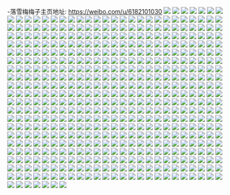 -落雪梅梅子主页地址: https://weibo.com/u/6182101030 
![](https://wx4.sinaimg.cn/mw2000/006KnsSWly1h93cymn08gj30dw0dw0t4.jpg) 
![](https://wx4.sinaimg.cn/mw2000/006KnsSWly1h930yxl686j319w29kx6q.jpg) 
![](https://wx4.sinaimg.cn/mw2000/006KnsSWly1h930z5c9srj31kw2dce83.jpg) 
![](https://wx4.sinaimg.cn/mw2000/006KnsSWly1h930zbkr6mj31kw2dce82.jpg) 
![](https://wx4.sinaimg.cn/mw2000/006KnsSWly1h930zkkhd7j32c0361e82.jpg) 
![](https://wx4.sinaimg.cn/mw2000/006KnsSWly1h930zsb0vuj32c0340npf.jpg) 
![](https://wx4.sinaimg.cn/mw2000/006KnsSWly1h930zxtabwj32c02c0qv5.jpg) 
![](https://wx4.sinaimg.cn/mw2000/006KnsSWly1h93102c21jj31mf1mghdt.jpg) 
![](https://wx4.sinaimg.cn/mw2000/006KnsSWly1h930ypb6waj32ab32ekjp.jpg) 
![](https://wx4.sinaimg.cn/mw2000/006KnsSWly1h93104moflj325u25ux6p.jpg) 
![](https://wx4.sinaimg.cn/mw2000/006KnsSWly1h93106uda9j30vc0vcn4c.jpg) 
![](https://wx4.sinaimg.cn/mw2000/006KnsSWly1h93106dnycj31kw2dchdt.jpg) 
![](https://wx4.sinaimg.cn/mw2000/006KnsSWly1h9310i373gj322o340b2c.jpg) 
![](https://wx4.sinaimg.cn/mw2000/006KnsSWly1h9262k1kerj30u01407dx.jpg) 
![](https://wx4.sinaimg.cn/mw2000/006KnsSWly1h9262kluqwj30u01407ep.jpg) 
![](https://wx4.sinaimg.cn/mw2000/006KnsSWly1h9262jj7jqj30u01imguy.jpg) 
![](https://wx4.sinaimg.cn/mw2000/006KnsSWly1h92638647yj30u01hcwph.jpg) 
![](https://wx4.sinaimg.cn/mw2000/006KnsSWly1h8zaxdlp0uj30u01cgqdd.jpg) 
![](https://wx4.sinaimg.cn/mw2000/006KnsSWly1h8zaxu7yk9j30u01hcgwk.jpg) 
![](https://wx4.sinaimg.cn/mw2000/006KnsSWly1h8ycvjlfxqj3094096gm8.jpg) 
![](https://wx4.sinaimg.cn/mw2000/006KnsSWly1h8vjfhjnwdj31jk223wwf.jpg) 
![](https://wx4.sinaimg.cn/mw2000/006KnsSWly1h8tmdohl86j30ku0kl75u.jpg) 
![](https://wx4.sinaimg.cn/mw2000/006KnsSWly1h8taupzl3xj30kz11an56.jpg) 
![](https://wx4.sinaimg.cn/mw2000/006KnsSWly1h8tauhct2hj30ku0klmyo.jpg) 
![](https://wx4.sinaimg.cn/mw2000/006KnsSWly1h8spwposg4j30lc15i7b1.jpg) 
![](https://wx4.sinaimg.cn/mw2000/006KnsSWly1h8spwq17c8j30wr0vm0vh.jpg) 
![](https://wx4.sinaimg.cn/mw2000/006KnsSWly1h8r8c4a9ikj30u01sxqac.jpg) 
![](https://wx4.sinaimg.cn/mw2000/006KnsSWly1h8nhgsb0l1j30u01fynb2.jpg) 
![](https://wx4.sinaimg.cn/mw2000/006KnsSWly1h8ncri3xl6j30u01hck56.jpg) 
![](https://wx4.sinaimg.cn/mw2000/006KnsSWly1h8ncrlf8c3j32c03404qq.jpg) 
![](https://wx4.sinaimg.cn/mw2000/006KnsSWly1h8nct8pzn3j30u0140k0c.jpg) 
![](https://wx4.sinaimg.cn/mw2000/006KnsSWly1h8mgoz1w4hj30j60f5acf.jpg) 
![](https://wx4.sinaimg.cn/mw2000/006KnsSWly1h8in9n3blpj30u019078r.jpg) 
![](https://wx4.sinaimg.cn/mw2000/006KnsSWly1h8in9nrb9xj30e80jkgmc.jpg) 
![](https://wx4.sinaimg.cn/mw2000/006KnsSWly1h8in9mn1h6j30e80hsabm.jpg) 
![](https://wx4.sinaimg.cn/mw2000/006KnsSWly1h8d85y8f1nj30p71c8ahd.jpg) 
![](https://wx4.sinaimg.cn/mw2000/006KnsSWly1h8czqyvl7fj30wi1yc4qp.jpg) 
![](https://wx4.sinaimg.cn/mw2000/006KnsSWly1h8czr3mg5pj30wi1ycu0x.jpg) 
![](https://wx4.sinaimg.cn/mw2000/006KnsSWly1h8czr6div4j30wi1yc4qp.jpg) 
![](https://wx4.sinaimg.cn/mw2000/006KnsSWly1h8czrapqaej30wi1yc1kx.jpg) 
![](https://wx4.sinaimg.cn/mw2000/006KnsSWly1h8czrddgfxj30wi1ycb29.jpg) 
![](https://wx4.sinaimg.cn/mw2000/006KnsSWly1h8czrevbfij30wi1ycqob.jpg) 
![](https://wx4.sinaimg.cn/mw2000/006KnsSWly1h8czrh4hekj30wi1yc4qp.jpg) 
![](https://wx4.sinaimg.cn/mw2000/006KnsSWly1h8czrja8yej30wi1yc7t1.jpg) 
![](https://wx4.sinaimg.cn/mw2000/006KnsSWly1h8czro3hx4j30wi1ycqv5.jpg) 
![](https://wx4.sinaimg.cn/mw2000/006KnsSWly1h8bkdu2ub8j30u01hcqdu.jpg) 
![](https://wx4.sinaimg.cn/mw2000/006KnsSWly1h8bkduikt5j30u01hcaln.jpg) 
![](https://wx4.sinaimg.cn/mw2000/006KnsSWly1h8bkdv27kej30u01hc4a5.jpg) 
![](https://wx4.sinaimg.cn/mw2000/006KnsSWly1h8bkdz7wvrj30u01syjxb.jpg) 
![](https://wx4.sinaimg.cn/mw2000/006KnsSWly1h8bke3homnj30u01sywka.jpg) 
![](https://wx4.sinaimg.cn/mw2000/006KnsSWly1h8bke41yaij30zx0qtjwr.jpg) 
![](https://wx4.sinaimg.cn/mw2000/006KnsSWly1h8bke4f6p6j31f20u0n6m.jpg) 
![](https://wx4.sinaimg.cn/mw2000/006KnsSWly1h8bke4tzisj30u0190ag9.jpg) 
![](https://wx4.sinaimg.cn/mw2000/006KnsSWly1h895880wjxj30zj1haamy.jpg) 
![](https://wx4.sinaimg.cn/mw2000/006KnsSWly1h89588iqhmj335s23whdt.jpg) 
![](https://wx4.sinaimg.cn/mw2000/006KnsSWly1h89589jvnqj335s2544qq.jpg) 
![](https://wx4.sinaimg.cn/mw2000/006KnsSWly1h8958b71a9j335s23vqv5.jpg) 
![](https://wx4.sinaimg.cn/mw2000/006KnsSWly1h89587nph9j323436cqv6.jpg) 
![](https://wx4.sinaimg.cn/mw2000/006KnsSWly1h8958ae2ztj321y35se82.jpg) 
![](https://wx4.sinaimg.cn/mw2000/006KnsSWly1h864q6hrkbj31682321k5.jpg) 
![](https://wx4.sinaimg.cn/mw2000/006KnsSWly1h864q2p6jaj32c0341hdv.jpg) 
![](https://wx4.sinaimg.cn/mw2000/006KnsSWly1h864q85509j32c0340kjm.jpg) 
![](https://wx4.sinaimg.cn/mw2000/006KnsSWly1h84zgrkk0dj30wi1lrqb3.jpg) 
![](https://wx4.sinaimg.cn/mw2000/006KnsSWly1h84zgrt531j30wi1lmtgj.jpg) 
![](https://wx4.sinaimg.cn/mw2000/006KnsSWly1h84zgrb45oj30e90e9wfv.jpg) 
![](https://wx4.sinaimg.cn/mw2000/006KnsSWly1h84zgs1fsej30wi0witez.jpg) 
![](https://wx4.sinaimg.cn/mw2000/006KnsSWly1h81p5t9hy4j30nn0v2jw8.jpg) 
![](https://wx4.sinaimg.cn/mw2000/006KnsSWly1h81p5tg27sj30ox0uh794.jpg) 
![](https://wx4.sinaimg.cn/mw2000/006KnsSWly1h81p5sx0t5j30j10w4mza.jpg) 
![](https://wx4.sinaimg.cn/mw2000/006KnsSWly1h7v9oj882zj323v35sx6p.jpg) 
![](https://wx4.sinaimg.cn/mw2000/006KnsSWly1h7v9oob9exj323535s4qq.jpg) 
![](https://wx4.sinaimg.cn/mw2000/006KnsSWly1h7v9osncxzj323935se81.jpg) 
![](https://wx4.sinaimg.cn/mw2000/006KnsSWly1h7v9oxfyquj335s23vu0x.jpg) 
![](https://wx4.sinaimg.cn/mw2000/006KnsSWly1h7v9p07m1nj336c249b29.jpg) 
![](https://wx4.sinaimg.cn/mw2000/006KnsSWly1h7v9p5qpo2j335s23vkjl.jpg) 
![](https://wx4.sinaimg.cn/mw2000/006KnsSWly1h7wzrgwx5sj30zk0zkwnn.jpg) 
![](https://wx4.sinaimg.cn/mw2000/006KnsSWly1h7wzrh2r6sj30vc0vcdn6.jpg) 
![](https://wx4.sinaimg.cn/mw2000/006KnsSWly1h7wzrgog7yj30uz13kajg.jpg) 
![](https://wx4.sinaimg.cn/mw2000/006KnsSWly1h7r064udpzj30qa12sjyd.jpg) 
![](https://wx4.sinaimg.cn/mw2000/006KnsSWly1h7r065l93ej32hq1nuhdt.jpg) 
![](https://wx4.sinaimg.cn/mw2000/006KnsSWly1h7r066b1xkj323v35skjm.jpg) 
![](https://wx4.sinaimg.cn/mw2000/006KnsSWly1h7r0679egyj335s23vu0y.jpg) 
![](https://wx4.sinaimg.cn/mw2000/006KnsSWly1h7r0682ae4j335s23vhdu.jpg) 
![](https://wx4.sinaimg.cn/mw2000/006KnsSWly1h7r068e6sjj30z31byncp.jpg) 
![](https://wx4.sinaimg.cn/mw2000/006KnsSWly1h7r068uiw0j30k00zk7cy.jpg) 
![](https://wx4.sinaimg.cn/mw2000/006KnsSWly1h7r064n8s5j30k00zkjyu.jpg) 
![](https://wx4.sinaimg.cn/mw2000/006KnsSWly1h7jxvav2t5j30k00zktf4.jpg) 
![](https://wx4.sinaimg.cn/mw2000/006KnsSWly1h7jxvc3mq1j30wi1lm4bl.jpg) 
![](https://wx4.sinaimg.cn/mw2000/006KnsSWly1h7fra7zd96j30u01syjzl.jpg) 
![](https://wx4.sinaimg.cn/mw2000/006KnsSWly1h7e1ym15jbj30u01hcabs.jpg) 
![](https://wx4.sinaimg.cn/mw2000/006KnsSWly1h7e1yoxob6j32c03407f8.jpg) 
![](https://wx4.sinaimg.cn/mw2000/006KnsSWly1h7e1ypcc51j30wi1ycjx7.jpg) 
![](https://wx4.sinaimg.cn/mw2000/006KnsSWly1h7e1yplvlsj30re115mxx.jpg) 
![](https://wx4.sinaimg.cn/mw2000/006KnsSWly1h7e1ypt2sfj30rj117419.jpg) 
![](https://wx4.sinaimg.cn/mw2000/006KnsSWly1h7e1ypzm6kj30mf1bswf6.jpg) 
![](https://wx4.sinaimg.cn/mw2000/006KnsSWly1h7e1ylprhkj30md1hl79a.jpg) 
![](https://wx4.sinaimg.cn/mw2000/006KnsSWly1h7e214poudj30wi1ycb29.jpg) 
![](https://wx4.sinaimg.cn/mw2000/006KnsSWly1h7cxubsrzzj30u01syafy.jpg) 
![](https://wx4.sinaimg.cn/mw2000/006KnsSWly1h7axwtgtpbj31sc2dshdt.jpg) 
![](https://wx4.sinaimg.cn/mw2000/006KnsSWly1h7axwq4dndj31sc2ds4qq.jpg) 
![](https://wx4.sinaimg.cn/mw2000/006KnsSWly1h7axwrgr4hj325j2vdnpd.jpg) 
![](https://wx4.sinaimg.cn/mw2000/006KnsSWly1h7axwuc5zvj31sc2dsdiy.jpg) 
![](https://wx4.sinaimg.cn/mw2000/006KnsSWly1h7axwov8xvj31sc2dsb2a.jpg) 
![](https://wx4.sinaimg.cn/mw2000/006KnsSWly1h774kdbopej30zk0qodj2.jpg) 
![](https://wx4.sinaimg.cn/mw2000/006KnsSWly1h774ke253oj32c03407wi.jpg) 
![](https://wx4.sinaimg.cn/mw2000/006KnsSWly1h774keeov7j30lq0lpacb.jpg) 
![](https://wx4.sinaimg.cn/mw2000/006KnsSWly1h774kep51oj30z30z23zy.jpg) 
![](https://wx4.sinaimg.cn/mw2000/006KnsSWly1h774kf2rhvj30qo0hs756.jpg) 
![](https://wx4.sinaimg.cn/mw2000/006KnsSWly1h774kf7axfj30qo0hsdn7.jpg) 
![](https://wx4.sinaimg.cn/mw2000/006KnsSWly1h774kg9bsmj32c0340hdv.jpg) 
![](https://wx4.sinaimg.cn/mw2000/006KnsSWly1h774kkt5f5j30qo0zkmxw.jpg) 
![](https://wx4.sinaimg.cn/mw2000/006KnsSWly1h774kkzb04j30hs0hsgnd.jpg) 
![](https://wx4.sinaimg.cn/mw2000/006KnsSWly1h774kh8k84j32c0340dor.jpg) 
![](https://wx4.sinaimg.cn/mw2000/006KnsSWly1h774kl6wx6j30m80ght8w.jpg) 
![](https://wx4.sinaimg.cn/mw2000/006KnsSWly1h774klgs6cj30hs0hsgls.jpg) 
![](https://wx4.sinaimg.cn/mw2000/006KnsSWly1h774ki2mzrj33402c0u0x.jpg) 
![](https://wx4.sinaimg.cn/mw2000/006KnsSWly1h774kiuqk1j33402c0453.jpg) 
![](https://wx4.sinaimg.cn/mw2000/006KnsSWly1h774kjivwij32c03407wi.jpg) 
![](https://wx4.sinaimg.cn/mw2000/006KnsSWly1h774kkhrynj32c0340b2a.jpg) 
![](https://wx4.sinaimg.cn/mw2000/006KnsSWly1h774km78bdj32c0340npd.jpg) 
![](https://wx4.sinaimg.cn/mw2000/006KnsSWly1h774kmw6gsj32c0340qv5.jpg) 
![](https://wx4.sinaimg.cn/mw2000/006KnsSWly1h6td13dg8lj30vn1bgjsu.jpg) 
![](https://wx4.sinaimg.cn/mw2000/006KnsSWly1h6r3rd6kmbj30u0140t90.jpg) 
![](https://wx4.sinaimg.cn/mw2000/006KnsSWly1h6r3re2ri4j30u01400t2.jpg) 
![](https://wx4.sinaimg.cn/mw2000/006KnsSWly1h6r3reqttyj30u01400z4.jpg) 
![](https://wx4.sinaimg.cn/mw2000/006KnsSWly1h6jefdsmr0j30u014074h.jpg) 
![](https://wx4.sinaimg.cn/mw2000/006KnsSWly1h6jef6kidgj30u0138tan.jpg) 
![](https://wx4.sinaimg.cn/mw2000/006KnsSWly1h6jefcydxmj30u0140jzm.jpg) 
![](https://wx4.sinaimg.cn/mw2000/006KnsSWly1h6jef7dq20j30u0140aic.jpg) 
![](https://wx4.sinaimg.cn/mw2000/006KnsSWly1h6jef7s8jfj30u015xgqe.jpg) 
![](https://wx4.sinaimg.cn/mw2000/006KnsSWly1h6jef5kpngj30u016uq5i.jpg) 
![](https://wx4.sinaimg.cn/mw2000/006KnsSWly1h62v536yh6j30ku0jhjsx.jpg) 
![](https://wx4.sinaimg.cn/mw2000/006KnsSWly1h5q4tg08vcj30h10ua786.jpg) 
![](https://wx4.sinaimg.cn/mw2000/006KnsSWly1h5mzcu1tq3j30wi1ycqv5.jpg) 
![](https://wx4.sinaimg.cn/mw2000/006KnsSWly1h5mrhi37zyj30u019078r.jpg) 
![](https://wx4.sinaimg.cn/mw2000/006KnsSWly1h5mrhkmxv4j31900u012u.jpg) 
![](https://wx4.sinaimg.cn/mw2000/006KnsSWly1h5mrhlp3e5j30u013zafm.jpg) 
![](https://wx4.sinaimg.cn/mw2000/006KnsSWly1h5mrhnqum5j31hc0u0qjv.jpg) 
![](https://wx4.sinaimg.cn/mw2000/006KnsSWly1h5mrhoq5azj30u019045f.jpg) 
![](https://wx4.sinaimg.cn/mw2000/006KnsSWly1h5mrhh0gkhj30rk15cq9w.jpg) 
![](https://wx4.sinaimg.cn/mw2000/006KnsSWly1h5mrhpua31j318z0u0afp.jpg) 
![](https://wx4.sinaimg.cn/mw2000/006KnsSWly1h5mrhqla04j30u00u0tcv.jpg) 
![](https://wx4.sinaimg.cn/mw2000/006KnsSWly1h5mrhsbw2yj30sc16itdu.jpg) 
![](https://wx4.sinaimg.cn/mw2000/006KnsSWly1h5lnob3rk7j31400u04bn.jpg) 
![](https://wx4.sinaimg.cn/mw2000/006KnsSWly1h5lnoagl6kj31400u0dne.jpg) 
![](https://wx4.sinaimg.cn/mw2000/006KnsSWly1h5fzco2nf6j30dw0dwq36.jpg) 
![](https://wx4.sinaimg.cn/mw2000/006KnsSWly1h5fer8td3kj33402c07wi.jpg) 
![](https://wx4.sinaimg.cn/mw2000/006KnsSWly1h5ferp3urbj31sc2dsnpe.jpg) 
![](https://wx4.sinaimg.cn/mw2000/006KnsSWly1h5ferty8yfj31sc1sc7wh.jpg) 
![](https://wx4.sinaimg.cn/mw2000/006KnsSWly1h5feruztzmj31o0280x6p.jpg) 
![](https://wx4.sinaimg.cn/mw2000/006KnsSWly1h5fervyucyj31o0280hdt.jpg) 
![](https://wx4.sinaimg.cn/mw2000/006KnsSWly1h5fes26zplj30wi1ychdt.jpg) 
![](https://wx4.sinaimg.cn/mw2000/006KnsSWly1h5cgn70w2vj30u0140afa.jpg) 
![](https://wx4.sinaimg.cn/mw2000/006KnsSWly1h5cgn8v7dvj30u01hcaks.jpg) 
![](https://wx4.sinaimg.cn/mw2000/006KnsSWly1h5ay7atx5mj30u0140woh.jpg) 
![](https://wx4.sinaimg.cn/mw2000/006KnsSWly1h5ay7dgpy1j30u0140dl1.jpg) 
![](https://wx4.sinaimg.cn/mw2000/006KnsSWly1h5ay7baqzaj314c0lnjxh.jpg) 
![](https://wx4.sinaimg.cn/mw2000/006KnsSWly1h5ay84oonoj316y0u0wio.jpg) 
![](https://wx4.sinaimg.cn/mw2000/006KnsSWly1h5ay85z310j316y0u0tcv.jpg) 
![](https://wx4.sinaimg.cn/mw2000/006KnsSWly1h5ay8268r2j316y0u0ae4.jpg) 
![](https://wx4.sinaimg.cn/mw2000/006KnsSWly1h5ay86psfhj30u036h7jy.jpg) 
![](https://wx4.sinaimg.cn/mw2000/006KnsSWly1h5ay878dmkj30u01h9gul.jpg) 
![](https://wx4.sinaimg.cn/mw2000/006KnsSWly1h4zbpbcv3gj31400u0482.jpg) 
![](https://wx4.sinaimg.cn/mw2000/006KnsSWly1h4zbpbs8toj30u0140dla.jpg) 
![](https://wx4.sinaimg.cn/mw2000/006KnsSWly1h4zbpc5n8ij30u0147n3q.jpg) 
![](https://wx4.sinaimg.cn/mw2000/006KnsSWly1h4sdebrxjij305k04eglf.jpg) 
![](https://wx4.sinaimg.cn/mw2000/006KnsSWly1h4r4iv5b4rj31yc0wib29.jpg) 
![](https://wx4.sinaimg.cn/mw2000/006KnsSWly1h4r4jc3lhbj31yc0wib29.jpg) 
![](https://wx4.sinaimg.cn/mw2000/006KnsSWly1h4r4joe4j2j31yc0wib29.jpg) 
![](https://wx4.sinaimg.cn/mw2000/006KnsSWly1h4r4idaqssj31yc0wib29.jpg) 
![](https://wx4.sinaimg.cn/mw2000/006KnsSWly1h4qkklpslxj31uc1acnpd.jpg) 
![](https://wx4.sinaimg.cn/mw2000/006KnsSWly1h4qkko1cy9j31uc1acqv5.jpg) 
![](https://wx4.sinaimg.cn/mw2000/006KnsSWly1h4n5yozta7j30u01hck09.jpg) 
![](https://wx4.sinaimg.cn/mw2000/006KnsSWly1h4i4m3306ej30u00tlmz6.jpg) 
![](https://wx4.sinaimg.cn/mw2000/006KnsSWly1h4i4m3d5yoj308c08adfy.jpg) 
![](https://wx4.sinaimg.cn/mw2000/006KnsSWly1h4cqxyo666j30u01sytfw.jpg) 
![](https://wx4.sinaimg.cn/mw2000/006KnsSWly1h4ayjjl8l1j31ut28be0t.jpg) 
![](https://wx4.sinaimg.cn/mw2000/006KnsSWly1h4ayjkpju8j30wj1lowp9.jpg) 
![](https://wx4.sinaimg.cn/mw2000/006KnsSWly1h4ayjijzhpj32by3407wi.jpg) 
![](https://wx4.sinaimg.cn/mw2000/006KnsSWly1h45rsqmuomj31uc1acnpd.jpg) 
![](https://wx4.sinaimg.cn/mw2000/006KnsSWly1h3zrzd5h3nj30u01sydm1.jpg) 
![](https://wx4.sinaimg.cn/mw2000/006KnsSWly1h3oao4riszj30rt0r40vl.jpg) 
![](https://wx4.sinaimg.cn/mw2000/006KnsSWly1h3ntmwhasmj33402c0b29.jpg) 
![](https://wx4.sinaimg.cn/mw2000/006KnsSWly1h3ntmx0wtoj33402c07wh.jpg) 
![](https://wx4.sinaimg.cn/mw2000/006KnsSWly1h3ntmxm6egj33402c0e81.jpg) 
![](https://wx4.sinaimg.cn/mw2000/006KnsSWly1h3ntmzclu1j32c0341hdw.jpg) 
![](https://wx4.sinaimg.cn/mw2000/006KnsSWly1h3ntn1klphj32c0340npf.jpg) 
![](https://wx4.sinaimg.cn/mw2000/006KnsSWly1h3ntn31grbj32c02nc4qq.jpg) 
![](https://wx4.sinaimg.cn/mw2000/006KnsSWly1h3ntn3qgqaj32c0341b29.jpg) 
![](https://wx4.sinaimg.cn/mw2000/006KnsSWly1h3ntmvur1lj32c02j14qp.jpg) 
![](https://wx4.sinaimg.cn/mw2000/006KnsSWly1h3ntn4990zj32c03404qp.jpg) 
![](https://wx4.sinaimg.cn/mw2000/006KnsSWly1h3bndlfc71j30u0140dnp.jpg) 
![](https://wx4.sinaimg.cn/mw2000/006KnsSWly1h3b437zyf2j32c0340hdt.jpg) 
![](https://wx4.sinaimg.cn/mw2000/006KnsSWly1h3b436nlvrj31sc2dsu0x.jpg) 
![](https://wx4.sinaimg.cn/mw2000/006KnsSWly1h3b435pbpsj32by33z4qp.jpg) 
![](https://wx4.sinaimg.cn/mw2000/006KnsSWly1h3b43be1j4j32c03401ky.jpg) 
![](https://wx4.sinaimg.cn/mw2000/006KnsSWly1h3b438sbshj31sc2ds1kx.jpg) 
![](https://wx4.sinaimg.cn/mw2000/006KnsSWly1h3b43cf3p1j32c03401ky.jpg) 
![](https://wx4.sinaimg.cn/mw2000/006KnsSWly1h3b43dmxczj32c0340hdt.jpg) 
![](https://wx4.sinaimg.cn/mw2000/006KnsSWly1h3b43a12c9j31sc2dskjm.jpg) 
![](https://wx4.sinaimg.cn/mw2000/006KnsSWly1h3b43easjfj32c0340b29.jpg) 
![](https://wx4.sinaimg.cn/mw2000/006KnsSWly1h3a31txegqj30u0140qaf.jpg) 
![](https://wx4.sinaimg.cn/mw2000/006KnsSWly1h35yb8c96gj30wi1ycu0x.jpg) 
![](https://wx4.sinaimg.cn/mw2000/006KnsSWly1h32038duidj30u01hcqgj.jpg) 
![](https://wx4.sinaimg.cn/mw2000/006KnsSWly1h32038sp63j30u01hc4ed.jpg) 
![](https://wx4.sinaimg.cn/mw2000/006KnsSWly1h319yadge2j30dw0dwdgo.jpg) 
![](https://wx4.sinaimg.cn/mw2000/006KnsSWly1h2ynh6naq3j30u010kn2c.jpg) 
![](https://wx4.sinaimg.cn/mw2000/006KnsSWly1h2u1ynniouj333q2b9b2a.jpg) 
![](https://wx4.sinaimg.cn/mw2000/006KnsSWly1h2u1yop7s5j33402c0kjn.jpg) 
![](https://wx4.sinaimg.cn/mw2000/006KnsSWly1h2u1ypncwhj333y2b9e82.jpg) 
![](https://wx4.sinaimg.cn/mw2000/006KnsSWly1h2u1yqnmswj33402c0e82.jpg) 
![](https://wx4.sinaimg.cn/mw2000/006KnsSWly1h2u1yr5s3lj30u01hcwqx.jpg) 
![](https://wx4.sinaimg.cn/mw2000/006KnsSWly1h2u1ymc41rj30u01hcqe7.jpg) 
![](https://wx4.sinaimg.cn/mw2000/006KnsSWly1h2qxacli27j30u0140thm.jpg) 
![](https://wx4.sinaimg.cn/mw2000/006KnsSWly1h2qxad11r3j30u014079i.jpg) 
![](https://wx4.sinaimg.cn/mw2000/006KnsSWly1h2qxadii1hj30u0140jv5.jpg) 
![](https://wx4.sinaimg.cn/mw2000/006KnsSWly1h2qxae3nevj30ty13y10g.jpg) 
![](https://wx4.sinaimg.cn/mw2000/006KnsSWly1h2krl3aijkj32c0340e81.jpg) 
![](https://wx4.sinaimg.cn/mw2000/006KnsSWly1h2krl3tbldj30ma0lumys.jpg) 
![](https://wx4.sinaimg.cn/mw2000/006KnsSWly1h2i3qpmuw4j31jg2wt1kx.jpg) 
![](https://wx4.sinaimg.cn/mw2000/006KnsSWly1h2i3r38sa7j32c031w4qp.jpg) 
![](https://wx4.sinaimg.cn/mw2000/006KnsSWly1h2hns7hf2xj32c03404qp.jpg) 
![](https://wx4.sinaimg.cn/mw2000/006KnsSWly1h2hns65nxwj32c0340e81.jpg) 
![](https://wx4.sinaimg.cn/mw2000/006KnsSWly1h2frr0lbn3j30dw0dwab5.jpg) 
![](https://wx4.sinaimg.cn/mw2000/006KnsSWly1h2dx4g2vs9j30wi1ycb29.jpg) 
![](https://wx4.sinaimg.cn/mw2000/006KnsSWly1h2apmz2b4lj30u01hcaqn.jpg) 
![](https://wx4.sinaimg.cn/mw2000/006KnsSWly1h2apmyjejpj309p09p0sw.jpg) 
![](https://wx4.sinaimg.cn/mw2000/006KnsSWly1h2478whzl9j30wt17n7a0.jpg) 
![](https://wx4.sinaimg.cn/mw2000/006KnsSWly1h24844tqtrj32ak340u0e.jpg) 
![](https://wx4.sinaimg.cn/mw2000/006KnsSWly1h24845emwcj31tz2gkqm4.jpg) 
![](https://wx4.sinaimg.cn/mw2000/006KnsSWly1h2480gps6kj316y0u0mzl.jpg) 
![](https://wx4.sinaimg.cn/mw2000/006KnsSWly1h213tgbu8aj30dw0dw0tb.jpg) 
![](https://wx4.sinaimg.cn/mw2000/006KnsSWly1h20aa970gwj32c0340e81.jpg) 
![](https://wx4.sinaimg.cn/mw2000/006KnsSWly1h20aaa2039j31720z74dx.jpg) 
![](https://wx4.sinaimg.cn/mw2000/006KnsSWly1h20aa26ydfj32c0340e81.jpg) 
![](https://wx4.sinaimg.cn/mw2000/006KnsSWly1h20aa3fcwwj32c03417wh.jpg) 
![](https://wx4.sinaimg.cn/mw2000/006KnsSWly1h1z6b4jpkuj30ne0net9v.jpg) 
![](https://wx4.sinaimg.cn/mw2000/006KnsSWly1h1qx51v4w0j32c0324x6p.jpg) 
![](https://wx4.sinaimg.cn/mw2000/006KnsSWly1h1qx534rx5j31rx2c44qp.jpg) 
![](https://wx4.sinaimg.cn/mw2000/006KnsSWly1h1qx54grwoj33402c0kjl.jpg) 
![](https://wx4.sinaimg.cn/mw2000/006KnsSWly1h19hauw71gj30wi1jyqft.jpg) 
![](https://wx4.sinaimg.cn/mw2000/006KnsSWly1h19hat8b3kj30ux1boant.jpg) 
![](https://wx4.sinaimg.cn/mw2000/006KnsSWly1h166aep1hnj31sc2dse82.jpg) 
![](https://wx4.sinaimg.cn/mw2000/006KnsSWly1h166ahy6z3j31sc2ds4qq.jpg) 
![](https://wx4.sinaimg.cn/mw2000/006KnsSWly1h166b4576fj310i1cotov.jpg) 
![](https://wx4.sinaimg.cn/mw2000/006KnsSWly1h155hgllppj30dw0dwq39.jpg) 
![](https://wx4.sinaimg.cn/mw2000/006KnsSWly1h0vz8ham66j31p72mg4jb.jpg) 
![](https://wx4.sinaimg.cn/mw2000/006KnsSWly1h0vz85z9xcj32c0327npe.jpg) 
![](https://wx4.sinaimg.cn/mw2000/006KnsSWly1h0j5fppfvqj30dw0dwt9m.jpg) 
![](https://wx4.sinaimg.cn/mw2000/006KnsSWly1gyxajnq8haj32a1320x6r.jpg) 
![](https://wx4.sinaimg.cn/mw2000/006KnsSWly1gyxajsw45mj32be340b2c.jpg) 
![](https://wx4.sinaimg.cn/mw2000/006KnsSWly1gyxajvrpa0j32c032su0z.jpg) 
![](https://wx4.sinaimg.cn/mw2000/006KnsSWly1gxkhqzv00tj30u01hc7el.jpg) 
![](https://wx4.sinaimg.cn/mw2000/006KnsSWly1gxkhr1zrpqj30u01hc119.jpg) 
![](https://wx4.sinaimg.cn/mw2000/006KnsSWly1gxkhr3k5tlj30u01hc12v.jpg) 
![](https://wx4.sinaimg.cn/mw2000/006KnsSWly1gxkhr4yd9ej30u01hcwnq.jpg) 
![](https://wx4.sinaimg.cn/mw2000/006KnsSWly1gxbcsrjsakj30u0140q9s.jpg) 
![](https://wx4.sinaimg.cn/mw2000/006KnsSWly1gxbcss8k7tj30u0140jyd.jpg) 
![](https://wx4.sinaimg.cn/mw2000/006KnsSWly1gxbcsspiw9j30u0140jyb.jpg) 
![](https://wx4.sinaimg.cn/mw2000/006KnsSWly1gx906ldzuhj32c032cnpd.jpg) 
![](https://wx4.sinaimg.cn/mw2000/006KnsSWly1gx906ireerj32c03291ky.jpg) 
![](https://wx4.sinaimg.cn/mw2000/006KnsSWly1gx906mh5ryj31hq1h2ngn.jpg) 
![](https://wx4.sinaimg.cn/mw2000/006KnsSWly1gx906ondjvj30v911913n.jpg) 
![](https://wx4.sinaimg.cn/mw2000/006KnsSWly1gx6fniuf7fj30u0140qa7.jpg) 
![](https://wx4.sinaimg.cn/mw2000/006KnsSWly1gx6fni5bc2j30u0140wlq.jpg) 
![](https://wx4.sinaimg.cn/mw2000/006KnsSWly1gx6fnmsc7mj30u0140gt4.jpg) 
![](https://wx4.sinaimg.cn/mw2000/006KnsSWly1gx43a1np9dj31910u0n57.jpg) 
![](https://wx4.sinaimg.cn/mw2000/006KnsSWly1gx42oq354ij31900u0dkd.jpg) 
![](https://wx4.sinaimg.cn/mw2000/006KnsSWly1gx438s0fcgj31900u0wmu.jpg) 
![](https://wx4.sinaimg.cn/mw2000/006KnsSWly1gx43bycavjj31400u0thz.jpg) 
![](https://wx4.sinaimg.cn/mw2000/006KnsSWly1gx42op1kmvj30u0140afg.jpg) 
![](https://wx4.sinaimg.cn/mw2000/006KnsSWly1gx42olaburj30u0140jw1.jpg) 
![](https://wx4.sinaimg.cn/mw2000/006KnsSWly1gx42omu6dgj31400u0jyy.jpg) 
![](https://wx4.sinaimg.cn/mw2000/006KnsSWly1gx42om8xskj30u012ygrm.jpg) 
![](https://wx4.sinaimg.cn/mw2000/006KnsSWly1gx42qr969lj30u016747y.jpg) 
![](https://wx4.sinaimg.cn/mw2000/006KnsSWly1gx1m44vl3rj32c0340x6p.jpg) 
![](https://wx4.sinaimg.cn/mw2000/006KnsSWly1gx1m46kwwjj32c0340x6p.jpg) 
![](https://wx4.sinaimg.cn/mw2000/006KnsSWly1gx1m490p7kj32c0340x6p.jpg) 
![](https://wx4.sinaimg.cn/mw2000/006KnsSWly1gx1m43bf9uj30en0of41v.jpg) 
![](https://wx4.sinaimg.cn/mw2000/006KnsSWly1gx1m4bs2gqj30u01hc4c0.jpg) 
![](https://wx4.sinaimg.cn/mw2000/006KnsSWly1gx1m4bd76nj31o01o04qp.jpg) 
![](https://wx4.sinaimg.cn/mw2000/006KnsSWly1gwubkza5pjj30u00u0wft.jpg) 
![](https://wx4.sinaimg.cn/mw2000/006KnsSWly1gwszzyyjrej30u00yr7ba.jpg) 
![](https://wx4.sinaimg.cn/mw2000/006KnsSWly1gwq53jyewjj31uc1ac7wh.jpg) 
![](https://wx4.sinaimg.cn/mw2000/006KnsSWly1gwo0jynsnvj30wi0i80w6.jpg) 
![](https://wx4.sinaimg.cn/mw2000/006KnsSWly1gwo0jyzwqbj30wi0if421.jpg) 
![](https://wx4.sinaimg.cn/mw2000/006KnsSWly1gwo0jzpr68j32xh1m97wh.jpg) 
![](https://wx4.sinaimg.cn/mw2000/006KnsSWly1gwo0k195bcj30kw2bi4ip.jpg) 
![](https://wx4.sinaimg.cn/mw2000/006KnsSWly1gwo0k35268j32c0340b29.jpg) 
![](https://wx4.sinaimg.cn/mw2000/006KnsSWly1gwo0k43395j32c0340e81.jpg) 
![](https://wx4.sinaimg.cn/mw2000/006KnsSWly1gwo0k6myluj32c0340b2b.jpg) 
![](https://wx4.sinaimg.cn/mw2000/006KnsSWly1gwo0k8jiyaj32c0340u0y.jpg) 
![](https://wx4.sinaimg.cn/mw2000/006KnsSWly1gwo0kyh9o2j30c30g3gmz.jpg) 
![](https://wx4.sinaimg.cn/mw2000/006KnsSWly1gwmv50l382j30u00wmae2.jpg) 
![](https://wx4.sinaimg.cn/mw2000/006KnsSWly1gwmv51t9cdj30u00vi781.jpg) 
![](https://wx4.sinaimg.cn/mw2000/006KnsSWly1gwmv52kuowj30u00ul0w9.jpg) 
![](https://wx4.sinaimg.cn/mw2000/006KnsSWly1gwkpwr9prfj30u01syth0.jpg) 
![](https://wx4.sinaimg.cn/mw2000/006KnsSWly1gwkpvgnx7hj30u01sydmf.jpg) 
![](https://wx4.sinaimg.cn/mw2000/006KnsSWly1gwkpyb3ep2j30u01sy105.jpg) 
![](https://wx4.sinaimg.cn/mw2000/006KnsSWly1gwib7kri1xj30u0140k0d.jpg) 
![](https://wx4.sinaimg.cn/mw2000/006KnsSWly1gwib7j3bp8j30u0140wm0.jpg) 
![](https://wx4.sinaimg.cn/mw2000/006KnsSWly1gwib7lxfaej30u0140jx0.jpg) 
![](https://wx4.sinaimg.cn/mw2000/006KnsSWly1gwib7n6eajj30u0140tf2.jpg) 
![](https://wx4.sinaimg.cn/mw2000/006KnsSWly1gw6ikc7gtvj32c0340u10.jpg) 
![](https://wx4.sinaimg.cn/mw2000/006KnsSWly1gw145axr79j30u00y1k4b.jpg) 
![](https://wx4.sinaimg.cn/mw2000/006KnsSWly1gw145iu2cmj30ty12dami.jpg) 
![](https://wx4.sinaimg.cn/mw2000/006KnsSWly1gw144u1e5wj32c031lnpe.jpg) 
![](https://wx4.sinaimg.cn/mw2000/006KnsSWly1gw144xc3o2j32c032fx6q.jpg) 
![](https://wx4.sinaimg.cn/mw2000/006KnsSWly1gw144ze628j32c0340npe.jpg) 
![](https://wx4.sinaimg.cn/mw2000/006KnsSWly1gw144o6uqkj30u01hck0a.jpg) 
![](https://wx4.sinaimg.cn/mw2000/006KnsSWly1gw1453ezdmj30u01hc7d8.jpg) 
![](https://wx4.sinaimg.cn/mw2000/006KnsSWly1gw14542pk7j30u01hc483.jpg) 
![](https://wx4.sinaimg.cn/mw2000/006KnsSWly1gw1454kzz7j30u01hcdpg.jpg) 
![](https://wx4.sinaimg.cn/mw2000/006KnsSWly1gvgdnsw5w8j60u0140do002.jpg) 
![](https://wx4.sinaimg.cn/mw2000/006KnsSWly1gvgdnuk1gzj60u01407ck02.jpg) 
![](https://wx4.sinaimg.cn/mw2000/006KnsSWly1gvgdnrb9kdj60u0140n5e02.jpg) 
![](https://wx4.sinaimg.cn/mw2000/006KnsSWly1gvgdnw8hmyj60u0140dnw02.jpg) 
![](https://wx4.sinaimg.cn/mw2000/006KnsSWly1gvgdnxg9zdj61400u0tf602.jpg) 
![](https://wx4.sinaimg.cn/mw2000/006KnsSWly1gvgdnyswuvj61400u0n3h02.jpg) 
![](https://wx4.sinaimg.cn/mw2000/006KnsSWly1gve6qq3x0aj60u01407dk02.jpg) 
![](https://wx4.sinaimg.cn/mw2000/006KnsSWly1gve6qr28yej60u0140dos02.jpg) 
![](https://wx4.sinaimg.cn/mw2000/006KnsSWly1gve6qrgqjij60o7170jvn02.jpg) 
![](https://wx4.sinaimg.cn/mw2000/006KnsSWly1gvbwqsp73bj61260u0gph02.jpg) 
![](https://wx4.sinaimg.cn/mw2000/006KnsSWly1gvaz2rnw0fj60v91g1do102.jpg) 
![](https://wx4.sinaimg.cn/mw2000/006KnsSWly1gv5xikjyibj60u0140doa02.jpg) 
![](https://wx4.sinaimg.cn/mw2000/006KnsSWly1gv5xn5g230j60mi0mi0w702.jpg) 
![](https://wx4.sinaimg.cn/mw2000/006KnsSWly1gv5ximgwo9j61400u0qfd02.jpg) 
![](https://wx4.sinaimg.cn/mw2000/006KnsSWly1gv5xmx4cirj60kd0kd0vr02.jpg) 
![](https://wx4.sinaimg.cn/mw2000/006KnsSWly1gv5xmpqr6ej30jq0jqjuc.jpg) 
![](https://wx4.sinaimg.cn/mw2000/006KnsSWly1gv5o4rdgi4j62c03404qr02.jpg) 
![](https://wx4.sinaimg.cn/mw2000/006KnsSWly1gv5o4ujn7aj62c03404qq02.jpg) 
![](https://wx4.sinaimg.cn/mw2000/006KnsSWly1gv5o4xfcrpj62c03407wj02.jpg) 
![](https://wx4.sinaimg.cn/mw2000/006KnsSWly1gv5o4oo20sj62c0340u0y02.jpg) 
![](https://wx4.sinaimg.cn/mw2000/006KnsSWly1gv2i43m980j30v312m474.jpg) 
![](https://wx4.sinaimg.cn/mw2000/006KnsSWly1gv2i43vng9j61011cnqfp02.jpg) 
![](https://wx4.sinaimg.cn/mw2000/006KnsSWly1gv2i43ckg7j30vl15yn5q.jpg) 
![](https://wx4.sinaimg.cn/mw2000/006KnsSWly1gv2i44wos8j61sc2dsx6p02.jpg) 
![](https://wx4.sinaimg.cn/mw2000/006KnsSWly1gv2i4680wkj32c03404qq.jpg) 
![](https://wx4.sinaimg.cn/mw2000/006KnsSWly1gv2i47gt7cj30vx16caff.jpg) 
![](https://wx4.sinaimg.cn/mw2000/006KnsSWly1gtgvegp2i7j31400u0gyh.jpg) 
![](https://wx4.sinaimg.cn/mw2000/006KnsSWly1gtgveh2gcmj30l30l376g.jpg) 
![](https://wx4.sinaimg.cn/mw2000/006KnsSWly1gtgveistf2j30kw0kwq5k.jpg) 
![](https://wx4.sinaimg.cn/mw2000/006KnsSWly1gtgvefxo49j30u00u0afs.jpg) 
![](https://wx4.sinaimg.cn/mw2000/006KnsSWly1gtgvejgvzrj31400u0do1.jpg) 
![](https://wx4.sinaimg.cn/mw2000/006KnsSWly1gtejeqxw9pj30u00u0tet.jpg) 
![](https://wx4.sinaimg.cn/mw2000/006KnsSWly1gsx27hjcwzj33402c04qq.jpg) 
![](https://wx4.sinaimg.cn/mw2000/006KnsSWly1gsx27jhgs9j32c0340u0y.jpg) 
![](https://wx4.sinaimg.cn/mw2000/006KnsSWly1gsvyjh7oc3j31400u0dmy.jpg) 
![](https://wx4.sinaimg.cn/mw2000/006KnsSWly1gsvyjjqyijj30u0140qao.jpg) 
![](https://wx4.sinaimg.cn/mw2000/006KnsSWly1gsvyjgrweij30rv0rvq6t.jpg) 
![](https://wx4.sinaimg.cn/mw2000/006KnsSWly1gsvyjk4oswj30u0140teb.jpg) 
![](https://wx4.sinaimg.cn/mw2000/006KnsSWly1gsvyjl6umlj60u0140drg02.jpg) 
![](https://wx4.sinaimg.cn/mw2000/006KnsSWly1gsvyjlpivzj30u0140qbh.jpg) 
![](https://wx4.sinaimg.cn/mw2000/006KnsSWly1gsvykz70k0j30u0140ain.jpg) 
![](https://wx4.sinaimg.cn/mw2000/006KnsSWly1gsvykzk1zuj31400u0qa5.jpg) 
![](https://wx4.sinaimg.cn/mw2000/006KnsSWly1gsvylc41rqj30u0140ak7.jpg) 
![](https://wx4.sinaimg.cn/mw2000/006KnsSWly1gsf86madzxj30u02cdwkw.jpg) 
![](https://wx4.sinaimg.cn/mw2000/006KnsSWly1gsbuso1hfyj33402c07wh.jpg) 
![](https://wx4.sinaimg.cn/mw2000/006KnsSWly1gsba828kyxj30u00u0djg.jpg) 
![](https://wx4.sinaimg.cn/mw2000/006KnsSWly1gs1njnrpwpj30u0140k0a.jpg) 
![](https://wx4.sinaimg.cn/mw2000/006KnsSWly1gs1njmzxa7j30u0140n4m.jpg) 
![](https://wx4.sinaimg.cn/mw2000/006KnsSWly1gs1njrac6dj30u01synpe.jpg) 
![](https://wx4.sinaimg.cn/mw2000/006KnsSWly1gs0civ0v03j30u00u0gum.jpg) 
![](https://wx4.sinaimg.cn/mw2000/006KnsSWly1grpv8urv4fj31400u0jyh.jpg) 
![](https://wx4.sinaimg.cn/mw2000/006KnsSWly1grnx5d8cl9j30tf0tfq5o.jpg) 
![](https://wx4.sinaimg.cn/mw2000/006KnsSWly1grkjggz3uhj30u019078r.jpg) 
![](https://wx4.sinaimg.cn/mw2000/006KnsSWly1grkjgh7x94j30u0190acn.jpg) 
![](https://wx4.sinaimg.cn/mw2000/006KnsSWly1grkjghjyssj30u0190416.jpg) 
![](https://wx4.sinaimg.cn/mw2000/006KnsSWly1gri07jcjv2j30u0164wld.jpg) 
![](https://wx4.sinaimg.cn/mw2000/006KnsSWly1gri07jxvluj30qo17xn2r.jpg) 
![](https://wx4.sinaimg.cn/mw2000/006KnsSWly1gri07k5lsdj30u01fxwk8.jpg) 
![](https://wx4.sinaimg.cn/mw2000/006KnsSWly1gri07j0ec4j30u01uygsv.jpg) 
![](https://wx4.sinaimg.cn/mw2000/006KnsSWly1grddg1vpapj30u00v2q7u.jpg) 
![](https://wx4.sinaimg.cn/mw2000/006KnsSWly1grddhksl2dg30aa07sq5x.jpg) 
![](https://wx4.sinaimg.cn/mw2000/006KnsSWly1gr2k2hu49fj31771774am.jpg) 
![](https://wx4.sinaimg.cn/mw2000/006KnsSWly1gr2k2kmptbj32c0340u0x.jpg) 
![](https://wx4.sinaimg.cn/mw2000/006KnsSWly1gr0uew46lxj33402c0x6p.jpg) 
![](https://wx4.sinaimg.cn/mw2000/006KnsSWly1gr0ueydispj31zm1zm1kx.jpg) 
![](https://wx4.sinaimg.cn/mw2000/006KnsSWly1gr0uezvdryj315i15ik0o.jpg) 
![](https://wx4.sinaimg.cn/mw2000/006KnsSWly1gr0uf0g4vej316r16rtm8.jpg) 
![](https://wx4.sinaimg.cn/mw2000/006KnsSWly1gqzs63ijpyj30se0h2wip.jpg) 
![](https://wx4.sinaimg.cn/mw2000/006KnsSWly1gqv37npzxwj30wi1yc7wk.jpg) 
![](https://wx4.sinaimg.cn/mw2000/006KnsSWly1gqv37q2yx6j30wi1yc7wl.jpg) 
![](https://wx4.sinaimg.cn/mw2000/006KnsSWly1gqv37tz0h3j30wi1ycx6r.jpg) 
![](https://wx4.sinaimg.cn/mw2000/006KnsSWly1gqv37vj84vj30wi1ycx6s.jpg) 
![](https://wx4.sinaimg.cn/mw2000/006KnsSWly1gqv37sjfvej30wi1ycx6s.jpg) 
![](https://wx4.sinaimg.cn/mw2000/006KnsSWly1gqv37lto1bj30wi1yckjo.jpg) 
![](https://wx4.sinaimg.cn/mw2000/006KnsSWly1gqti5e2tiaj30sp0sp486.jpg) 
![](https://wx4.sinaimg.cn/mw2000/006KnsSWly1gqsfgajnb0j30wi1yce87.jpg) 
![](https://wx4.sinaimg.cn/mw2000/006KnsSWly1gqsff6efauj30wi1yc1l2.jpg) 
![](https://wx4.sinaimg.cn/mw2000/006KnsSWly1gqopmdym69j30rc11ugsm.jpg) 
![](https://wx4.sinaimg.cn/mw2000/006KnsSWly1gqopmdl3sqj30ro1jn7f6.jpg) 
![](https://wx4.sinaimg.cn/mw2000/006KnsSWly1gqn3615hi0j32c03401ky.jpg) 
![](https://wx4.sinaimg.cn/mw2000/006KnsSWly1gqn364vbuvj32c03407wi.jpg) 
![](https://wx4.sinaimg.cn/mw2000/006KnsSWly1gqn3670j6lj32c02pn7wh.jpg) 
![](https://wx4.sinaimg.cn/mw2000/006KnsSWly1gqjfuoog6jj30kw33e4qp.jpg) 
![](https://wx4.sinaimg.cn/mw2000/006KnsSWgy1gq5d7cicpkj32c03407wj.jpg) 
![](https://wx4.sinaimg.cn/mw2000/006KnsSWgy1gq5d7e6znoj32c0340b2a.jpg) 
![](https://wx4.sinaimg.cn/mw2000/006KnsSWgy1gq5d7fy5qnj32c0340qv5.jpg) 
![](https://wx4.sinaimg.cn/mw2000/006KnsSWgy1gq5d79s06oj32c03404qr.jpg) 
![](https://wx4.sinaimg.cn/mw2000/006KnsSWgy1gq5d7il295j32c03404qq.jpg) 
![](https://wx4.sinaimg.cn/mw2000/006KnsSWgy1gq5d7ksjkfj32c0340hdv.jpg) 
![](https://wx4.sinaimg.cn/mw2000/006KnsSWly1gpycjtmkh8j30j60j6wev.jpg) 
![](https://wx4.sinaimg.cn/mw2000/006KnsSWly1gpycjstizdj30jg0jgn1z.jpg) 
![](https://wx4.sinaimg.cn/mw2000/006KnsSWly1gpycjttt1uj30rs0rsaci.jpg) 
![](https://wx4.sinaimg.cn/mw2000/006KnsSWly1gprlmsk2yxj30wi1ycapt.jpg) 
![](https://wx4.sinaimg.cn/mw2000/006KnsSWly1gprlmwcgn6j30wi1ycndd.jpg) 
![](https://wx4.sinaimg.cn/mw2000/006KnsSWly1gprlmzysa8j30wi1ycndk.jpg) 
![](https://wx4.sinaimg.cn/mw2000/006KnsSWly1gprlmoko46j30wi1yc4d6.jpg) 
![](https://wx4.sinaimg.cn/mw2000/006KnsSWly1gprln6efssj30rn1jf47u.jpg) 
![](https://wx4.sinaimg.cn/mw2000/006KnsSWly1gprln3sdfrj30wi1ych0s.jpg) 
![](https://wx4.sinaimg.cn/mw2000/006KnsSWly1gpqhagwyjbj32c0340hdu.jpg) 
![](https://wx4.sinaimg.cn/mw2000/006KnsSWly1gpqhak67nxj33402c0hdt.jpg) 
![](https://wx4.sinaimg.cn/mw2000/006KnsSWly1gpqh9qp50zj32c0340b29.jpg) 
![](https://wx4.sinaimg.cn/mw2000/006KnsSWly1gpqhanewyjj32c0340qv5.jpg) 
![](https://wx4.sinaimg.cn/mw2000/006KnsSWly1gpqhap4za1j30u01hcqd4.jpg) 
![](https://wx4.sinaimg.cn/mw2000/006KnsSWly1gpqhapq264j30wi0o7jxa.jpg) 
![](https://wx4.sinaimg.cn/mw2000/006KnsSWly1gpi64kfcqcj305i05iwep.jpg) 
![](https://wx4.sinaimg.cn/mw2000/006KnsSWly1gp211fx3qaj30rq0rq1kx.jpg) 
![](https://wx4.sinaimg.cn/mw2000/006KnsSWly1gojk49uvlhj30u00ssab4.jpg) 
![](https://wx4.sinaimg.cn/mw2000/006KnsSWly1goir8ml31aj30u0140thk.jpg) 
![](https://wx4.sinaimg.cn/mw2000/006KnsSWly1gof3mz9x30j30u0140q9h.jpg) 
![](https://wx4.sinaimg.cn/mw2000/006KnsSWly1gobn07l285j304z050mx2.jpg) 
![](https://wx4.sinaimg.cn/mw2000/006KnsSWly1go2i81ebn6j30c8093dgv.jpg) 
![](https://wx4.sinaimg.cn/mw2000/006KnsSWly1gn3jzp2uulj31400u0k0z.jpg) 
![](https://wx4.sinaimg.cn/mw2000/006KnsSWly1gmsaiga0w6j31yc0wi4qw.jpg) 
![](https://wx4.sinaimg.cn/mw2000/006KnsSWgy1gltfdeowiwj33402c0qv6.jpg) 
![](https://wx4.sinaimg.cn/mw2000/006KnsSWgy1gjhqc2adhjj32c0340kjl.jpg) 
![](https://wx4.sinaimg.cn/mw2000/006KnsSWly1giz4f6pjgdj30u0190hdt.jpg) 
![](https://wx4.sinaimg.cn/mw2000/006KnsSWly1giz4f7rf0aj30u0190e81.jpg) 
![](https://wx4.sinaimg.cn/mw2000/006KnsSWly1gio6rcu99uj31pc0yix6s.jpg) 
![](https://wx4.sinaimg.cn/mw2000/006KnsSWly1gio6r6oxmcj31pc0yihdz.jpg) 
![](https://wx4.sinaimg.cn/mw2000/006KnsSWly1gio6rf4qyxj31pc0yib2d.jpg) 
![](https://wx4.sinaimg.cn/mw2000/006KnsSWly1gin6wpmujrj31sg2ds4nm.jpg) 
![](https://wx4.sinaimg.cn/mw2000/006KnsSWly1gin6wqr9cgj32c02c0x3w.jpg) 
![](https://wx4.sinaimg.cn/mw2000/006KnsSWly1gii5er79w2j30yi1pcn26.jpg) 
![](https://wx4.sinaimg.cn/mw2000/006KnsSWly1gihemgxq8dj32c0340hc9.jpg) 
![](https://wx4.sinaimg.cn/mw2000/006KnsSWly1gihemfofx5j32c02c0to5.jpg) 
![](https://wx4.sinaimg.cn/mw2000/006KnsSWly1gidv2fr31aj32c02c0npd.jpg) 
![](https://wx4.sinaimg.cn/mw2000/006KnsSWly1gidv2h7junj32c02c04de.jpg) 
![](https://wx4.sinaimg.cn/mw2000/006KnsSWly1gidv2iwz4sj32c02c0kjl.jpg) 
![](https://wx4.sinaimg.cn/mw2000/006KnsSWly1gidv2kmsctj32c02c01kx.jpg) 
![](https://wx4.sinaimg.cn/mw2000/006KnsSWly1gidv2mmtmjj33402c07o0.jpg) 
![](https://wx4.sinaimg.cn/mw2000/006KnsSWly1gidv2d7obyj329y29yhdt.jpg) 
![](https://wx4.sinaimg.cn/mw2000/006KnsSWly1gidjkm2x8tj32c0340x6q.jpg) 
![](https://wx4.sinaimg.cn/mw2000/006KnsSWly1gi7u4ironqj312w570u0y.jpg) 
![](https://wx4.sinaimg.cn/mw2000/006KnsSWly1gi7u4lkfvmj312w4cb1ky.jpg) 
![](https://wx4.sinaimg.cn/mw2000/006KnsSWly1gi28a5l6phj31hc59xe81.jpg) 
![](https://wx4.sinaimg.cn/mw2000/006KnsSWly1gi28a638w2j31hc0yp45y.jpg) 
![](https://wx4.sinaimg.cn/mw2000/006KnsSWly1ghxo7szumkj30u01emgri.jpg) 
![](https://wx4.sinaimg.cn/mw2000/006KnsSWly1ghu78mubwsj30u01emgri.jpg) 
![](https://wx4.sinaimg.cn/mw2000/006KnsSWly1ghpqozgm0cj30rs0rsq70.jpg) 
![](https://wx4.sinaimg.cn/mw2000/006KnsSWly1gho528mim6j31pc0yi4qu.jpg) 
![](https://wx4.sinaimg.cn/mw2000/006KnsSWly1gho52aowz3j31pc0yix6v.jpg) 
![](https://wx4.sinaimg.cn/mw2000/006KnsSWly1gho52fos5cj31pc0yi7wq.jpg) 
![](https://wx4.sinaimg.cn/mw2000/006KnsSWly1ghkvoe4nalj30j6167q81.jpg) 
![](https://wx4.sinaimg.cn/mw2000/006KnsSWly1gh8d2c9mx5j30t40t4dyf.jpg) 
![](https://wx4.sinaimg.cn/mw2000/006KnsSWly1gh8d22utmjj30r00r0ncd.jpg) 
![](https://wx4.sinaimg.cn/mw2000/006KnsSWly1gh70wzvqahj30u00au75j.jpg) 
![](https://wx4.sinaimg.cn/mw2000/006KnsSWly1gfqzt43sysj30sg0g075r.jpg) 
![](https://wx4.sinaimg.cn/mw2000/006KnsSWly1gfitvyt3zhj30u00u07ar.jpg) 
![](https://wx4.sinaimg.cn/mw2000/006KnsSWly1gfd8ypec0yj30u00u0th1.jpg) 
![](https://wx4.sinaimg.cn/mw2000/006KnsSWly1gek6cfd05fj32c02c07pk.jpg) 
![](https://wx4.sinaimg.cn/mw2000/006KnsSWly1geizcgyqsnj30ql0g7tce.jpg) 
![](https://wx4.sinaimg.cn/mw2000/006KnsSWly1geizcgr2tjj30qo0gpjug.jpg) 
![](https://wx4.sinaimg.cn/mw2000/006KnsSWly1geizch627kj30j60bkabt.jpg) 
![](https://wx4.sinaimg.cn/mw2000/006KnsSWly1geizchfmfqj30j60es411.jpg) 
![](https://wx4.sinaimg.cn/mw2000/006KnsSWly1geizchsdamj30j60haacy.jpg) 
![](https://wx4.sinaimg.cn/mw2000/006KnsSWly1geembwv43fj30c80c1gno.jpg) 
![](https://wx4.sinaimg.cn/mw2000/006KnsSWly1gduodosk76j33402c0kjn.jpg) 
![](https://wx4.sinaimg.cn/mw2000/006KnsSWly1gdunvk5yhnj30yi1pcb2a.jpg) 
![](https://wx4.sinaimg.cn/mw2000/006KnsSWly1gdp1utvb2kj30dw07ujry.jpg) 
![](https://wx4.sinaimg.cn/mw2000/006KnsSWly1gdooh5j22qj30qo19e0yn.jpg) 
![](https://wx4.sinaimg.cn/mw2000/006KnsSWly1gdiw62y2izj30m80m8wga.jpg) 
![](https://wx4.sinaimg.cn/mw2000/006KnsSWly1gdiw637glvj30m80m8whu.jpg) 
![](https://wx4.sinaimg.cn/mw2000/006KnsSWly1gdiw63ejksj30m80m8tco.jpg) 
![](https://wx4.sinaimg.cn/mw2000/006KnsSWly1gdiw63ok0uj30m80m8ad4.jpg) 
![](https://wx4.sinaimg.cn/mw2000/006KnsSWly1gdiw64uy82j30m80m8mze.jpg) 
![](https://wx4.sinaimg.cn/mw2000/006KnsSWly1gdiw6583lyj3280280qnf.jpg) 
![](https://wx4.sinaimg.cn/mw2000/006KnsSWly1gdiw65j28bj30ku0loaf3.jpg) 
![](https://wx4.sinaimg.cn/mw2000/006KnsSWly1gdiw65p99dj30dw0dwmy0.jpg) 
![](https://wx4.sinaimg.cn/mw2000/006KnsSWly1gdiw6979ysj30m80m8tao.jpg) 
![](https://wx4.sinaimg.cn/mw2000/006KnsSWly1gdiw68cwu8j30yi1pcx6s.jpg) 
![](https://wx4.sinaimg.cn/mw2000/006KnsSWly1gd6gznlqx7j30yi1pcu10.jpg) 
![](https://wx4.sinaimg.cn/mw2000/006KnsSWly1gd6gzmdwi4j30yi1pce81.jpg) 
![](https://wx4.sinaimg.cn/mw2000/006KnsSWly1gd6dc18fghj32c03407wa.jpg) 
![](https://wx4.sinaimg.cn/mw2000/006KnsSWly1gd1tb6trb1j30sg0sg427.jpg) 
![](https://wx4.sinaimg.cn/mw2000/006KnsSWly1gd1tb7943aj30sg0r9n0m.jpg) 
![](https://wx4.sinaimg.cn/mw2000/006KnsSWly1gd1tb6jac1j30rn0qidkp.jpg) 
![](https://wx4.sinaimg.cn/mw2000/006KnsSWly1gckcltn48uj30if0if793.jpg) 
![](https://wx4.sinaimg.cn/mw2000/006KnsSWly1gckc8awznsj30u01hce81.jpg) 
![](https://wx4.sinaimg.cn/mw2000/006KnsSWly1gckbufyqijj30mi0u07rg.jpg) 
![](https://wx4.sinaimg.cn/mw2000/006KnsSWly1gckc8bhuwej30tu0tu4om.jpg) 
![](https://wx4.sinaimg.cn/mw2000/006KnsSWly1gckc63cvocj30u0140aq9.jpg) 
![](https://wx4.sinaimg.cn/mw2000/006KnsSWly1gcfoz57pbij30td0tddmu.jpg) 
![](https://wx4.sinaimg.cn/mw2000/006KnsSWly1gcfoz5r5e7j31w01w0e39.jpg) 
![](https://wx4.sinaimg.cn/mw2000/006KnsSWly1gckc63qw4ij31400u0b29.jpg) 
![](https://wx4.sinaimg.cn/mw2000/006KnsSWly1gckc0ffyi9j31400u0gtn.jpg) 
![](https://wx4.sinaimg.cn/mw2000/006KnsSWly1gckb7g06ojj30yi1pcjy7.jpg) 
![](https://wx4.sinaimg.cn/mw2000/006KnsSWly1gckc64j7r4j30mi0u0tvv.jpg) 
![](https://wx4.sinaimg.cn/mw2000/006KnsSWly1gckclni5inj31sg1sgwvz.jpg) 
![](https://wx4.sinaimg.cn/mw2000/006KnsSWly1gckb7juvi6j30eq0joadh.jpg) 
![](https://wx4.sinaimg.cn/mw2000/006KnsSWly1gckc622k9tj30m80ghdmt.jpg) 
![](https://wx4.sinaimg.cn/mw2000/006KnsSWly1gckc6xcpfjj31400u0hdt.jpg) 
![](https://wx4.sinaimg.cn/mw2000/006KnsSWly1gbw3q4qutbj30ml0km768.jpg) 
![](https://wx4.sinaimg.cn/mw2000/006KnsSWly1gbqdc81f70j31o01o04qp.jpg) 
![](https://wx4.sinaimg.cn/mw2000/006KnsSWly1gbo7w386bmj30rn0rngoe.jpg) 
![](https://wx4.sinaimg.cn/mw2000/006KnsSWly1gbia8z3m6hj32c03407qc.jpg) 
![](https://wx4.sinaimg.cn/mw2000/006KnsSWly1gb1yrxx7y0j30gf4lgtsi.jpg) 
![](https://wx4.sinaimg.cn/mw2000/006KnsSWly1gb1yrybqqvj30gf4wy4jz.jpg) 
![](https://wx4.sinaimg.cn/mw2000/006KnsSWly1gb1yrxo7ulj30gf4q6ayr.jpg) 
![](https://wx4.sinaimg.cn/mw2000/006KnsSWly1gb1yrypk1uj30gf4nonkm.jpg) 
![](https://wx4.sinaimg.cn/mw2000/006KnsSWly1g8cwmls2emj30u00u01kg.jpg) 
![](https://wx4.sinaimg.cn/mw2000/006KnsSWly1g77bvqzczyj32c0340al8.jpg) 
